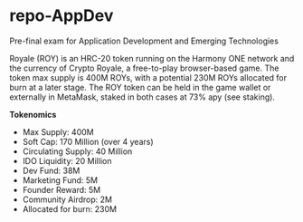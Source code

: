 # repo-AppDev
Pre-final exam for Application Development and Emerging Technologies

Royale (ROY) is an HRC-20 token running on the Harmony ONE network and the currency of Crypto Royale, a free-to-play browser-based game. The token max supply is 400M ROYs, with a potential 230M ROYs allocated for burn at a later stage. The ROY token can be held in the game wallet or externally in MetaMask, staked in both cases at 73% apy (see staking).

<b>Tokenomics</b>
<ul>
<li>Max Supply: 400M</li>
<li>Soft Cap: 170 Million (over 4 years)</li>
<li>Circulating Supply: 40 Million</li>
<li>IDO Liquidity: 20 Million</li>
<li>Dev Fund: 38M</li>
<li>Marketing Fund: 5M</li>
<li>Founder Reward: 5M</li>
<li>Community Airdrop: 2M</li>
<li>Allocated for burn: 230M</li>
</ul>
